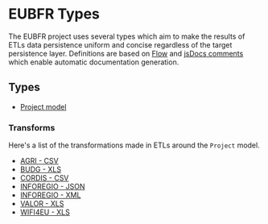 # EUBFR Types

The EUBFR project uses several types which aim to make the results of ETLs data persistence uniform and concise regardless of the target persistence layer. Definitions are based on [Flow](https://flow.org/) and [jsDocs comments](http://usejsdoc.org/) which enable automatic documentation generation.

## Types

- [Project model](./Project.md)

### Transforms

Here's a list of the transformations made in ETLs around the `Project` model.

- [AGRI - CSV](./etls/agri-csv.md)
- [BUDG - XLS](./etls/budg-xls.md)
- [CORDIS - CSV](./etls/cordis-csv.md)
- [INFOREGIO - JSON](./etls/inforegio-json.md)
- [INFOREGIO - XML](./etls/inforegio-xml.md)
- [VALOR - XLS](./etls/valor-xls.md)
- [WIFI4EU - XLS](./etls/wifi4eu-xls.md)
